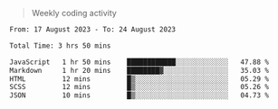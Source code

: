 > Weekly coding activity
<!--START_SECTION:waka-->

```txt
From: 17 August 2023 - To: 24 August 2023

Total Time: 3 hrs 50 mins

JavaScript   1 hr 50 mins    ████████████░░░░░░░░░░░░░   47.88 %
Markdown     1 hr 20 mins    ████████▓░░░░░░░░░░░░░░░░   35.03 %
HTML         12 mins         █▒░░░░░░░░░░░░░░░░░░░░░░░   05.29 %
SCSS         12 mins         █▒░░░░░░░░░░░░░░░░░░░░░░░   05.26 %
JSON         10 mins         █▒░░░░░░░░░░░░░░░░░░░░░░░   04.73 %
```

<!--END_SECTION:waka-->
